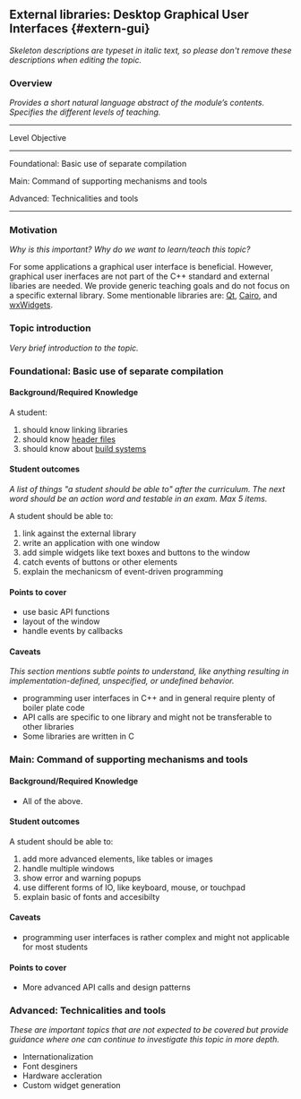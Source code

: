 ## External libraries: Desktop Graphical User Interfaces {#extern-gui}

_Skeleton descriptions are typeset in italic text,_
_so please don't remove these descriptions when editing the topic._

### Overview

_Provides a short natural language abstract of the module’s contents._
_Specifies the different levels of teaching._

------------------------------------------------------------------------
Level             Objective
----------------- ------------------------------------------------------
Foundational:      Basic use of separate compilation

Main:              Command of supporting mechanisms and tools

Advanced:          Technicalities and tools

------------------------------------------------------------------------

### Motivation

_Why is this important?_
_Why do we want to learn/teach this topic?_

For some applications a graphical user interface is beneficial. However, graphical user inerfaces are not part of the C++ standard and external libaries are needed. We provide generic teaching goals and do not focus on a specific external library. Some mentionable libraries are: [Qt](https://www.qt.io/), [Cairo](https://www.cairographics.org/), and [wxWidgets](https://www.wxwidgets.org/). 

### Topic introduction

_Very brief introduction to the topic._

### Foundational: Basic use of separate compilation

#### Background/Required Knowledge

A student: 

1. should know linking libraries
2. should know [header files](../compilation-model/headers.md)
3. should know about [build systems](../compilation-model/buildsystems.md)

#### Student outcomes

_A list of things "a student should be able to" after the curriculum._
_The next word should be an action word and testable in an exam._
_Max 5 items._

A student should be able to:

1. link against the external library
2. write an application with one window
3. add simple widgets like text boxes and buttons to the window
4. catch events of buttons or other elements
5. explain the mechanicsm of event-driven programming

#### Points to cover

* use basic API functions
* layout of the window
* handle events by callbacks  

#### Caveats

_This section mentions subtle points to understand, like anything resulting in
implementation-defined, unspecified, or undefined behavior._

* programming user interfaces in C++ and in general require plenty of boiler plate code  
* API calls are specific to one library and might not be transferable to other libraries
* Some libraries are written in C 

### Main: Command of supporting mechanisms and tools

#### Background/Required Knowledge

* All of the above.

#### Student outcomes

A student should be able to:

1. add more advanced elements, like tables or images
2. handle multiple windows
3. show error and warning popups
4. use different forms of IO, like keyboard, mouse, or touchpad
5. explain basic of fonts and accesibilty 

#### Caveats

*  programming user interfaces is rather complex and might not applicable for most students 

#### Points to cover

* More advanced API calls and design patterns

### Advanced: Technicalities and tools

_These are important topics that are not expected to be covered but provide
guidance where one can continue to investigate this topic in more depth._

* Internationalization
* Font desginers 
* Hardware accleration
* Custom widget generation
